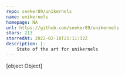 ```yaml
---
repo: seeker89/unikernels
name: unikernels
homepage: NA
url: https://github.com/seeker89/unikernels
stars: 213
starredAt: 2022-02-18T21:11:32Z
description: |-
    State of the art for unikernels
---
```


[object Object]
